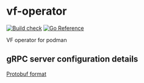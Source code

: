 # vf-operator
[![Build check](https://github.com/sriramy/vf-operator/actions/workflows/build_check.yml/badge.svg)](https://github.com/sriramy/vf-operator/actions/workflows/build_check.yml)
[![Go Reference](https://pkg.go.dev/badge/github.com/sriramy/vf-operator.svg)](https://pkg.go.dev/github.com/sriramy/vf-operator)

VF operator for podman

## gRPC server configuration details
[Protobuf format](https://github.com/sriramy/vf-operator/blob/main/docs/network/proto.md#networkservice-InitialConfiguration)

